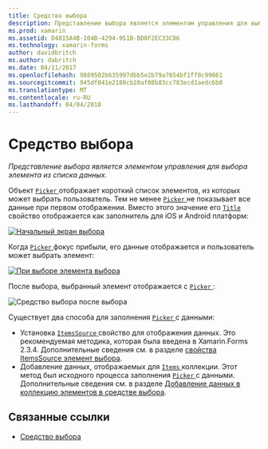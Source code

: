 ```yaml
---
title: Средство выбора
description: Представление выбора является элементом управления для выбора элемента из списка данных.
ms.prod: xamarin
ms.assetid: D4815A4B-104B-4294-951B-BD8F2EC33C86
ms.technology: xamarin-forms
author: davidbritch
ms.author: dabritch
ms.date: 04/11/2017
ms.openlocfilehash: 9889502b635997dbb5e2b79a7654bf1ff0c99861
ms.sourcegitcommit: 945df041e2180cb20af08b83cc703ecd1aedc6b0
ms.translationtype: MT
ms.contentlocale: ru-RU
ms.lasthandoff: 04/04/2018
---
```

# <a name="picker"></a>Средство выбора

_Представление выбора является элементом управления для выбора элемента из списка данных._

Объект [ `Picker` ](https://developer.xamarin.com/api/type/Xamarin.Forms.Picker/) отображает короткий список элементов, из которых может выбрать пользователь. Тем не менее [ `Picker` ](https://developer.xamarin.com/api/type/Xamarin.Forms.Picker/) не показывает все данные при первом отображении. Вместо этого значение его [ `Title` ](https://developer.xamarin.com/api/property/Xamarin.Forms.Picker.Title/) свойство отображается как заполнитель для iOS и Android платформ:

[![](images/picker-initial.png "Начальный экран выбора")](images/picker-initial-large.png#lightbox "начальный экран выбора")

Когда [ `Picker` ](https://developer.xamarin.com/api/type/Xamarin.Forms.Picker/) фокус прибыли, его данные отображается и пользователь может выбрать элемент:

[![](images/picker-selection.png "При выборе элемента выбора")](images/picker-selection-large.png#lightbox "при выборе элемента выбора")

После выбора, выбранный элемент отображается с [ `Picker` ](https://developer.xamarin.com/api/type/Xamarin.Forms.Picker/):

![](images/picker-after-selection.png "Средство выбора после выбора")

Существует два способа для заполнения [ `Picker` ](https://developer.xamarin.com/api/type/Xamarin.Forms.Picker/) с данными:

- Установка [ `ItemsSource` ](https://developer.xamarin.com/api/property/Xamarin.Forms.Picker.ItemsSource/) свойство для отображения данных. Это рекомендуемая методика, которая была введена в Xamarin.Forms 2.3.4. Дополнительные сведения см. в разделе [свойства ItemsSource элемент выбора](populating-itemssource.md).
- Добавление данных, отображаемых для [ `Items` ](https://developer.xamarin.com/api/property/Xamarin.Forms.Picker.Items/) коллекции. Этот метод был исходного процесса заполнения [ `Picker` ](https://developer.xamarin.com/api/type/Xamarin.Forms.Picker/) с данными. Дополнительные сведения см. в разделе [Добавление данных в коллекцию элементов в средстве выбора](populating-items.md).


## <a name="related-links"></a>Связанные ссылки

- [Средство выбора](https://developer.xamarin.com/api/type/Xamarin.Forms.Picker/)
